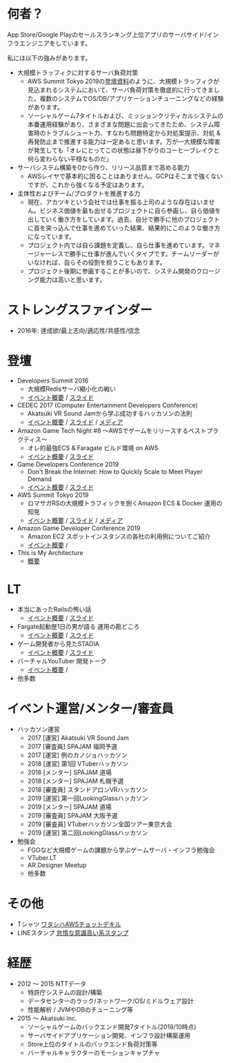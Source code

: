 # 何者？
App Store/Google Playのセールスランキング上位アプリのサーバサイド/インフラエンジニアをしています。

私には以下の強みがあります。
- 大規模トラッフィクに対するサーバ負荷対策
  - AWS Summit Tokyo 2019の[登壇資料](https://pages.awscloud.com/rs/112-TZM-766/images/I3-04.pdf)のように、大規模トラッフィクが見込まれるシステムにおいて、サーバ負荷対策を徹底的に行ってきました。複数のシステムでOS/DB/アプリケーションチューニングなどの経験があります。
  - ソーシャルゲーム7タイトルおよび、ミッションクリティカルシステムの本番運用経験があり、さまざまな問題に出会ってきたため、システム障害時のトラブルシュート力、すなわち問題特定から対処案提示、対処 & 再発防止まで推進する能力は一定あると思います。万が一大規模な障害が発生しても「オレにとってこの状態は昼下がりのコーヒーブレイクと何ら変わらない平穏なものだ」
- サーバシステム構築を0から作り、リリース品質まで高める能力
  - AWSレイヤで基本的に困ることはありません。GCPはそこまで強くないですが、これから強くなる予定はあります。
- 主体性およびチーム/プロダクトを推進する力
  - 現在、アカツキという会社では仕事を振る上司のような存在はいません。ビジネス価値を最も出せるプロジェクトに自ら参画し、自ら価値を出していく働き方をしています。過去、自分で勝手に他のプロジェクトに首を突っ込んで仕事を進めていった結果、結果的にこのような働き方になっています。
  - プロジェクト内では自ら課題を定義し、自ら仕事を進めています。マネージャーレスで勝手に仕事が進んでいくタイプです。チームリーダーがいなければ、自らその役割を担うこともあります。
  - プロジェクト後期に参画することが多いので、システム開発のクロージング能力は高いと思います。

# ストレングスファインダー
- 2016年: 達成欲/最上志向/適応性/共感性/信念

# 登壇
- Developers Summit 2016
  - 大規模Redisサーバ縮小化の戦い
  - [イベント概要](https://event.shoeisha.jp/devsumi/20160218/session/1000/) / [スライド](https://www.slideshare.net/ssuserf3788f/redis-58419914)
- CEDEC 2017 (Computer Entertainment Developers Conference)
  - Akatsuki VR Sound Jamから学ぶ成功するハッカソンの法則
  - [イベント概要](https://cedec.cesa.or.jp/2017/session/ENG/s591589bd77361/) / [スライド](https://cedil.cesa.or.jp/cedil_sessions/view/1618) / [メディア](https://www.inside-games.jp/article/2017/09/01/109502.html)
- Amazon Game Tech Night #8 〜AWSでゲームをリリースするベストプラクティス〜
    - オレ的最強ECS & Faragate ビルド環境 on AWS
    - [イベント概要](https://gamingtechnight.connpass.com/event/102837/) / [スライド](https://speakerdeck.com/yutokomai/ecs-fargate-build-on-aws-codebuild)
- Game Developers Conference 2019
  - Don't Break the Internet: How to Quickly Scale to Meet Player Demand
  - [イベント概要](https://schedule.gdconf.com/session/dont-break-the-internet-how-to-quickly-scale-to-meet-player-demand-presented-by-amazon/865537) / [スライド](https://www.gdcvault.com/browse/gdc-19#page-6)
- AWS Summit Tokyo 2019
  - ロマサガRSの大規模トラフィックを捌くAmazon ECS & Docker 運用の知見
  - [イベント概要](https://aws.summitregist.jp/public/application/add/32) / [スライド](https://pages.awscloud.com/rs/112-TZM-766/images/I3-04.pdf) / [メディア](https://www.atmarkit.co.jp/ait/articles/1908/05/news012.html)
- Amazon Game Developer Conference 2019
  - Amazon EC2 スポットインスタンスの各社の利用例についてご紹介
  - [イベント概要](https://aws-seminar.smktg.jp/public/application/add/426) /
- This is My Architecture
  - [概要](https://aws.amazon.com/jp/this-is-my-architecture/)

# LT
- 本当にあったRailsの怖い話
  - [イベント概要](https://megurorb.connpass.com/event/72431/) / [スライド](https://www.slideshare.net/ssuserf3788f/rails-83053313)
- Fargate起動歴1日の男が語る 運用の勘どころ
    - [イベント概要](https://connpass.com/event/91736/) / [スライド](https://www.slideshare.net/ssuserf3788f/fargate1)
- ゲーム開発者から見たSTADIA
  - [イベント概要](https://mercaridev.connpass.com/event/123663/) / [スライド](https://speakerdeck.com/yutokomai/mercari-gdc2019-stadia-report)
- バーチャルYouTuber 開発トーク
  - [イベント概要](https://vtlt201906.peatix.com/) /
- 他多数

# イベント運営/メンター/審査員
- ハッカソン運営
  - 2017 [運営] Akatsuki VR Sound Jam
  - 2017 [審査員] SPAJAM 福岡予選
  - 2017 [運営] 例のカノジョハッカソン
  - 2018 [運営] 第1回 VTuberハッカソン
  - 2018 [メンター] SPAJAM 道場
  - 2018 [メンター] SPAJAM 札幌予選
  - 2018 [審査員] スタンドアロンVRハッカソン
  - 2019 [運営] 第一回LookingGlassハッカソン
  - 2019 [メンター] SPAJAM 道場
  - 2019 [審査員] SPAJAM 大阪予選
  - 2019 [審査員] VTuberハッカソン全国ツアー東京大会
  - 2019 [運営] 第二回LookingGlassハッカソン
- 勉強会
  - FGOなど大規模ゲームの課題から学ぶゲームサーバ・インフラ勉強会
  - VTuber.LT
  - AR Designer Meetup
  - 他多数

# その他
- Tシャツ [ワタシハAWSチョットデキル](https://suzuri.jp/e__koma/2590232/t-shirt/l/sumi)
- LINEスタンプ [怠惰な意識高い系スタンプ](https://store.line.me/stickershop/product/1331450/ja)

# 経歴
- 2012 〜 2015 NTTデータ
  - 特許庁システムの設計/構築
  - データセンターのラック/ネットワーク/OS/ミドルウェア設計
  - 性能解析 / JVMやDBのチューニング等
- 2015 〜 Akatsuki Inc.
  - ソーシャルゲームのバックエンド開発7タイトル(2019/10時点)
  - サーバサイドアプリケーション開発、インフラ設計構築運用
  - Store上位のタイトルのバックエンド負荷対策等
  - バーチャルキャラクターのモーションキャプチャ
